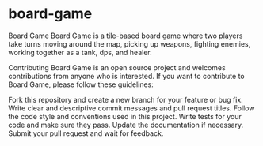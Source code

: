 # board-game
Board Game
Board Game is a tile-based board game where two players take turns moving around the map, picking up weapons, fighting enemies, working together as a tank, dps, and healer.




Contributing
Board Game is an open source project and welcomes contributions from anyone who is interested. If you want to contribute to Board Game, please follow these guidelines:

Fork this repository and create a new branch for your feature or bug fix.
Write clear and descriptive commit messages and pull request titles.
Follow the code style and conventions used in this project.
Write tests for your code and make sure they pass.
Update the documentation if necessary.
Submit your pull request and wait for feedback.
